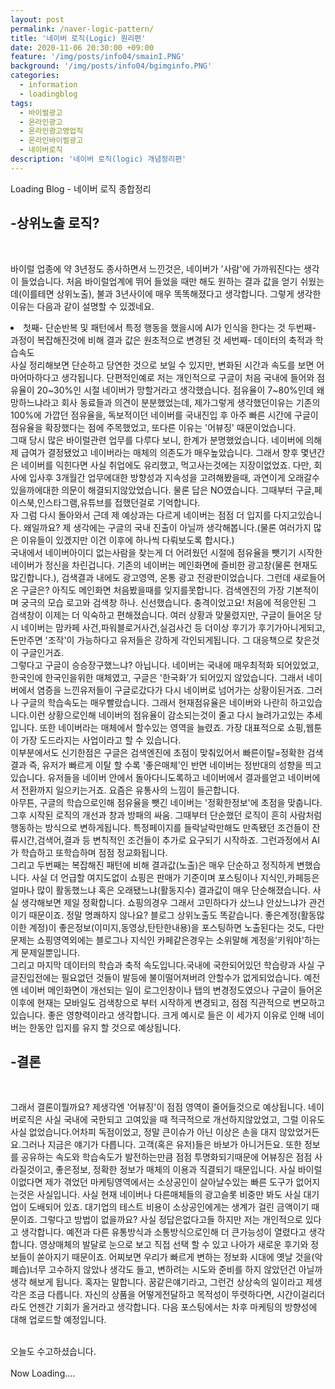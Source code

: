 ```yaml
---
layout: post
permalink: /naver-logic-pattern/
title: '네이버 로직(Logic) 원리편'
date: 2020-11-06 20:30:00 +09:00
feature: '/img/posts/info04/smainI.PNG'
background: '/img/posts/info04/bgimginfo.PNG'
categories:
  - information
  - loadingblog
tags:
  - 바이럴광고
  - 온라인광고
  - 온라인광고영업직
  - 온라인바이럴광고
  - 네이버로직
description: '네이버 로직(logic) 개념정리편'
---
```

Loading Blog - 네이버 로직 종합정리

## -상위노출 로직?
<br>
<p>
바이럴 업종에 약 3년정도 종사하면서 느낀것은, 네이버가 '사람'에 가까워진다는 생각이 들었습니다.
처음 바이럴업계에 뛰어 들었을 때만 해도 원하는 결과 값을 얻기 쉬웠는데(이를테면 상위노출), 불과 3년사이에 매우 똑똑해졌다고 생각합니다.
그렇게 생각한 이유는 다음과 같이 설명할 수 있겠네요.
<li>
첫째- 단순반복 및 패턴에서 특정 행동을 했을시에 AI가 인식을 한다는 것
두번째- 과정이 복잡해진것에 비해 결과 값은 원초적으로 변경된 것
세번째- 데이터의 축적과 학습속도
</li>
사실 정리해보면 단순하고 당연한 것으로 보일 수 있지만, 변화된 시간과 속도를 보면 어마어마하다고 생각됩니다.
단편적인예로 저는 개인적으로 구글이 처음 국내에 들어와 점유율이 20~30%인 시절 네이버가 망할거라고 생각했습니다.
점유율이 7~80%인데 왜 망하느냐라고 회사 동료들과 의견이 분분했었는데, 제가그렇게 생각했던이유는 기존의 100%에 가깝던 점유율을, 독보적이던
네이버를 국내진입 후 아주 빠른 시간에 구글이 점유율을 확장했다는 점에 주목했었고, 또다른 이유는 '어뷰징' 때문이었습니다.
<br>
그때 당시 많은 바이럴관련 업무를 다루다 보니, 한계가 분명했었습니다. 네이버에 의해 제 급여가 결정됐었고 네이버라는 매체의 의존도가
매우높았습니다. 그래서 향후 몇년간은 네이버를 익힌다면 사실 취업에도 유리했고, 먹고사는것에는 지장이없었죠. 다만, 회사에 입사후 3개월간 업무에대한 방향성과 지속성을 고려해봤을때, 과연이게 오래갈수 있을까에대한 의문이 해결되지않았었습니다. 물론 답은 NO였습니다.
그때부터 구글,페이스북,인스타그램,유튜브를 접했던걸로 기억합니다.
<br>
자 그럼 다시 돌아와서 근데 제 예상과는 다르게 네이버는 점점 더 입지를 다지고있습니다. 왜일까요? 제 생각에는 구글의 국내 진출이 아닐까 생각해봅니다.(물론 여러가지 많은 이유들이 있겠지만 이건 이후에 하나씩 다뤄보도록 합시다.)<br>
국내에서 네이버아이디 없는사람을  찾는게 더 어려웠던 시절에 점유율을 뺏기기 시작한 네이버가 정신을 차린겁니다. 기존의 네이버는 메인화면에 즐비한 광고창(물론 현재도 많긴합니다.), 검색결과 내에도 광고영역, 온통 광고 전광판이었습니다. 그런데 새로들어온 구글은? 아직도 메인화면 처음봤을때를 잊지를못합니다. 검색엔진의 가장 기본적이며 궁극의 모습 로고와 검색창 하나. 신선했습니다. 충격이었고요! 처음에 적응안된 그
검색창이 이제는 더 익숙하고 편해졌습니다. 여러 상황과 맞물렸지만, 구글이 들어온 당시 네이버는 맘카페 사건,파워블로거사건,실검사건 등 더이상 후기가 후기가아니게되고, 돈만주면 '조작'이 가능하다고 유저들은 강하게 각인되게됩니다.
그 대응책으로 찾은것이 구글인거죠.<br>
그렇다고 구글이 승승장구했느냐? 아닙니다. 네이버는 국내에 매우최적화 되어있었고, 한국인에 한국인을위한 매체였고, 구글은 '한국화'가 되어있지 않았습니다. 그래서 네이버에서 염증을 느낀유저들이 구글로갔다가 다시 네이버로 넘어가는 상황이된거죠. 그러나 구글의 학습속도는 매우빨랐습니다. 그래서 현재점유율은 네이버와 나란히 하고있습니다.이런 상황으로인해 네이버의 점유율이 감소되는것이 줄고 다시 늘려가고있는 추세입니다. 또한 네이버라는 매체에서 할수있는 영역을 늘렸죠. 가장 대표적으로 쇼핑,웹툰이 가장 도드라지는 사업이라고 할 수 있습니다.<br>
이부분에서도 신기한점은 구글은 검색엔진에 초점이 맞춰있어서 빠른이탈=정확한 검색결과 즉, 유저가 빠르게 이탈 할 수록 '좋은매체'인 반면
네이버는 정반대의 성향을 띄고있습니다. 유저들을 네이버 안에서 돌아다니도록하고 네이버에서 결과를얻고 네이버에서 전환까지 일으키는거죠.
요즘은 유통사의 느낌이 들곤합니다.<br>
아무튼, 구글의 학습으로인해 점유율을 뺏긴 네이버는 '정확한정보'에 초점을 맞춥니다. 그후 시작된 로직의 개선과 창과 방패의 싸움.
그때부터 단순했던 로직이 흔히 사람처럼행동하는 방식으로 변하게됩니다. 특정페이지를 들락날락만해도 만족됐던 조건들이 잔류시간,검색어,결과 등 변칙적인 조건들이 추가로 요구되기 시작하죠. 그런과정에서 AI가 학습하고 또학습하며 점점 정교화됩니다.<br>
그리고 두번째는 복잡해진 패턴에 비해 결과값(노출)은 매우 단순하고 정직하게 변했습니다. 사실 더 언급할 여지도없이 쇼핑은 판매가 기준이며
포스팅이나 지식인,카페등은 얼마나 많이 활동했느냐 혹은 오래됐느냐(활동지수) 결과값이 매우 단순해졌습니다. 사실 생각해보면 제일 정확합니다. 쇼핑의경우 그래서 고민하다가 샀느냐 안샀느냐가 관건이기 때문이죠. 정말 명쾌하지 않나요? 블로그 상위노출도 똑같습니다. 좋은계정(활동많이한 계정)이 좋은정보(이미지,동영상,탄탄한내용)을 포스팅하면 노출된다는 것도, 다만 문제는 쇼핑영역외에는 블로그나 지식인 카페같은경우는 소위말해 계정을'키워야'하는게 문제일뿐입니다.<br>
그리고 마지막 데이터의 학습과 축적 속도입니다.국내에 국한되어있던 학습량과 사실 구글진입전에는 필요없던 것들이 발등에 불이떨어져버려 안할수가 없게되었습니다. 예전엔 네이버 메인화면이 개선되는 일이 로그인창이나 탭의 변경정도였으나 구글이 들어온 이후에 현재는 모바일도 검색창으로 부터 시작하게 변경되고, 점점 직관적으로 변모하고 있습니다. 좋은 영향력이라고 생각합니다. 크게 예시로 들은 이 세가지 이유로 인해
네이버는 한동안 입지를 유지 할 것으로 예상됩니다.

## -결론
<br>
<p>그래서 결론이뭘까요? 제생각엔 '어뷰징'이 점점 영역이 줄어들것으로 예상됩니다. 네이버로직은 사실 국내에 국한되고 고여있을 때 적극적으로 개선하지않았었고, 그럴 이유도 사실 없었습니다.어차피 독점이었고, 정말 큰이슈가 아닌 이상은 손을 대지 않았었거든요.그러나 지금은 얘기가 다릅니다. 고객(혹은 유저)들은 바보가 아니거든요. 또한 정보를 공유하는 속도와 학습속도가 발전하는만큼 점점 투명화되기때문에 어뷰징은 점점 사라질것이고, 좋은정보, 정확한 정보가 매체의 이용과 직결되기 때문입니다. 사실 바이럴이없다면 제가 겪었던 마케팅영역에서는 소상공인이 살아날수있는 빠른 도구가 없어지는것은 사실입니다. 사실 현재 네이버나 다른매체들의 광고슬롯 비중만 봐도 사실 대기업이 도배되어 있죠. 대기업의 테스트 비용이 소상공인에게는 생계가 걸린 금액이기 때문이죠. 그렇다고 방법이 없을까요? 사실 정답은없다고들 하지만 저는 개인적으로 있다고 생각합니다. 예전과 다른 유통방식과 소통방식으로인해 더 큰가능성이 열렸다고 생각합니다. 영상매체의 발달로 눈으로 보고 직접 선택 할 수 있고 나아가 새로운 후기와 정보들이 쏟아지기 때문이죠. 어찌보면 우리가 빠르게 변하는 정보화 시대에 옛날 것을(악폐습)너무 고수하지 않았나 생각도 들고, 변하려는 시도와 준비를 하지 않았던건 아닐까 생각 해보게 됩니다. 혹자는 말합니다. 꿈같은얘기라고, 그런건 상상속의 일이라고 제생각은 조금 다릅니다. 자신의 상품을 어떻게전달하고 목적성이 뚜렷하다면, 시간이걸리더라도 언젠간 기회가 올거라고 생각합니다. 다음 포스팅에서는 차후 마케팅의 방향성에 대해 업로드할 예정입니다.
</p>
<br>
오늘도 수고하셨습니다.<br>
<br>
Now Loading....
